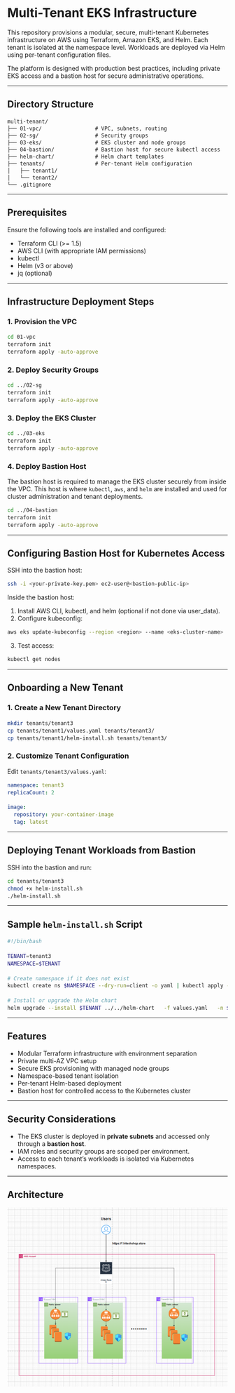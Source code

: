 
# Multi-Tenant EKS Infrastructure

This repository provisions a modular, secure, multi-tenant Kubernetes infrastructure on AWS using Terraform, Amazon EKS, and Helm. Each tenant is isolated at the namespace level. Workloads are deployed via Helm using per-tenant configuration files.

The platform is designed with production best practices, including private EKS access and a bastion host for secure administrative operations.

---

## Directory Structure

```
multi-tenant/
├── 01-vpc/                 # VPC, subnets, routing
├── 02-sg/                  # Security groups
├── 03-eks/                 # EKS cluster and node groups
├── 04-bastion/             # Bastion host for secure kubectl access
├── helm-chart/             # Helm chart templates
├── tenants/                # Per-tenant Helm configuration
│   ├── tenant1/
│   └── tenant2/
└── .gitignore
```

---

## Prerequisites

Ensure the following tools are installed and configured:

- Terraform CLI (>= 1.5)
- AWS CLI (with appropriate IAM permissions)
- kubectl
- Helm (v3 or above)
- jq (optional)

---

## Infrastructure Deployment Steps

### 1. Provision the VPC

```bash
cd 01-vpc
terraform init
terraform apply -auto-approve
```

### 2. Deploy Security Groups

```bash
cd ../02-sg
terraform init
terraform apply -auto-approve
```

### 3. Deploy the EKS Cluster

```bash
cd ../03-eks
terraform init
terraform apply -auto-approve
```

### 4. Deploy Bastion Host

The bastion host is required to manage the EKS cluster securely from inside the VPC. This host is where `kubectl`, `aws`, and `helm` are installed and used for cluster administration and tenant deployments.

```bash
cd ../04-bastion
terraform init
terraform apply -auto-approve
```

---

## Configuring Bastion Host for Kubernetes Access

SSH into the bastion host:

```bash
ssh -i <your-private-key.pem> ec2-user@<bastion-public-ip>
```

Inside the bastion host:

1. Install AWS CLI, kubectl, and helm (optional if not done via user_data).
2. Configure kubeconfig:

```bash
aws eks update-kubeconfig --region <region> --name <eks-cluster-name>
```

3. Test access:

```bash
kubectl get nodes
```

---

## Onboarding a New Tenant

### 1. Create a New Tenant Directory

```bash
mkdir tenants/tenant3
cp tenants/tenant1/values.yaml tenants/tenant3/
cp tenants/tenant1/helm-install.sh tenants/tenant3/
```

### 2. Customize Tenant Configuration

Edit `tenants/tenant3/values.yaml`:

```yaml
namespace: tenant3
replicaCount: 2

image:
  repository: your-container-image
  tag: latest

```

---

## Deploying Tenant Workloads from Bastion

SSH into the bastion and run:

```bash
cd tenants/tenant3
chmod +x helm-install.sh
./helm-install.sh
```

---

## Sample `helm-install.sh` Script

```bash
#!/bin/bash

TENANT=tenant3
NAMESPACE=$TENANT

# Create namespace if it does not exist
kubectl create ns $NAMESPACE --dry-run=client -o yaml | kubectl apply -f -

# Install or upgrade the Helm chart
helm upgrade --install $TENANT ../../helm-chart   -f values.yaml   -n $NAMESPACE
```

---

## Features

- Modular Terraform infrastructure with environment separation
- Private multi-AZ VPC setup
- Secure EKS provisioning with managed node groups
- Namespace-based tenant isolation
- Per-tenant Helm-based deployment
- Bastion host for controlled access to the Kubernetes cluster

---

## Security Considerations

- The EKS cluster is deployed in **private subnets** and accessed only through a **bastion host**.
- IAM roles and security groups are scoped per environment.
- Access to each tenant’s workloads is isolated via Kubernetes namespaces.

---
## Architecture

![alt text](multi-tenant-dedicated-arch.png)